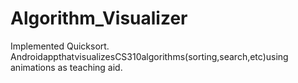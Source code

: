 # Algorithm_Visualizer
Implemented Quicksort.
AndroidappthatvisualizesCS310algorithms(sorting,search,etc)using animations as teaching aid.
